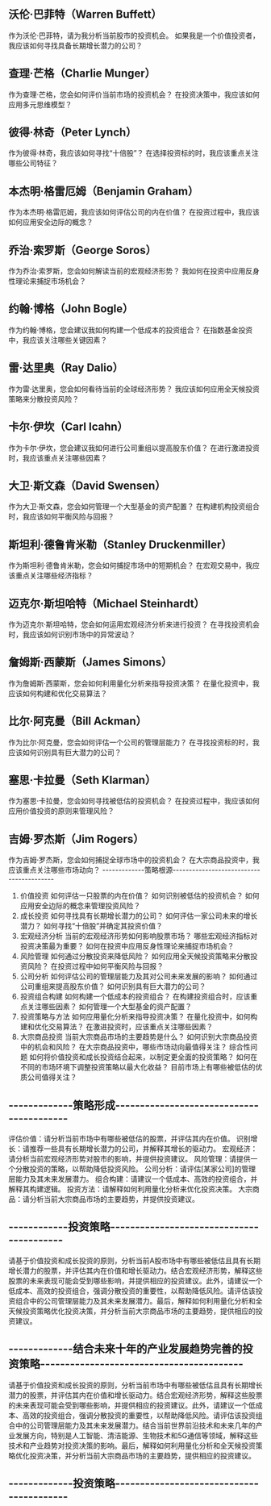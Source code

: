 ## 沃伦·巴菲特（Warren Buffett）
  作为沃伦·巴菲特，请为我分析当前股市的投资机会。
  如果我是一个价值投资者，我应该如何寻找具备长期增长潜力的公司？
## 查理·芒格（Charlie Munger）
  作为查理·芒格，您会如何评价当前市场的投资机会？
  在投资决策中，我应该如何应用多元思维模型？
## 彼得·林奇（Peter Lynch）
  作为彼得·林奇，我应该如何寻找“十倍股”？
  在选择投资标的时，我应该重点关注哪些公司特征？
## 本杰明·格雷厄姆（Benjamin Graham）
  作为本杰明·格雷厄姆，我应该如何评估公司的内在价值？
  在投资过程中，我应该如何应用安全边际的概念？
## 乔治·索罗斯（George Soros）
  作为乔治·索罗斯，您会如何解读当前的宏观经济形势？
  我如何在投资中应用反身性理论来捕捉市场机会？
## 约翰·博格（John Bogle）
  作为约翰·博格，您会建议我如何构建一个低成本的投资组合？
  在指数基金投资中，我应该关注哪些关键因素？
## 雷·达里奥（Ray Dalio）
  作为雷·达里奥，您会如何看待当前的全球经济形势？
  我应该如何应用全天候投资策略来分散投资风险？
## 卡尔·伊坎（Carl Icahn）
  作为卡尔·伊坎，您会建议我如何进行公司重组以提高股东价值？
  在进行激进投资时，我应该重点关注哪些因素？
## 大卫·斯文森（David Swensen）
  作为大卫·斯文森，您会如何管理一个大型基金的资产配置？
  在构建机构投资组合时，我应该如何平衡风险与回报？
## 斯坦利·德鲁肯米勒（Stanley Druckenmiller）
  作为斯坦利·德鲁肯米勒，您会如何捕捉市场中的短期机会？
  在宏观交易中，我应该重点关注哪些经济指标？
## 迈克尔·斯坦哈特（Michael Steinhardt）
  作为迈克尔·斯坦哈特，您会如何运用宏观经济分析来进行投资？
  在寻找投资机会时，我应该如何识别市场中的异常波动？
## 詹姆斯·西蒙斯（James Simons）
  作为詹姆斯·西蒙斯，您会如何利用量化分析来指导投资决策？
  在量化投资中，我应该如何构建和优化交易算法？
## 比尔·阿克曼（Bill Ackman）
  作为比尔·阿克曼，您会如何评估一个公司的管理层能力？
  在寻找投资标的时，我应该如何识别具有巨大潜力的公司？
## 塞思·卡拉曼（Seth Klarman）
  作为塞思·卡拉曼，您会如何寻找被低估的投资机会？
  在投资过程中，我应该如何应用价值投资的原则来管理风险？
## 吉姆·罗杰斯（Jim Rogers）
  作为吉姆·罗杰斯，您会如何捕捉全球市场中的投资机会？
  在大宗商品投资中，我应该重点关注哪些市场动向？
-------------策略根源-----------------------------------------
1. 价值投资
如何评估一只股票的内在价值？
如何识别被低估的投资机会？
如何应用安全边际的概念来管理投资风险？
2. 成长投资
如何寻找具有长期增长潜力的公司？
如何评估一家公司未来的增长潜力？
如何寻找“十倍股”并确定其投资价值？
3. 宏观经济分析
当前的宏观经济形势如何影响股票市场？
哪些宏观经济指标对投资决策最为重要？
如何在投资中应用反身性理论来捕捉市场机会？
4. 风险管理
如何通过分散投资来降低风险？
如何应用全天候投资策略来分散投资风险？
在投资过程中如何平衡风险与回报？
5. 公司分析
如何评估公司的管理层能力及其对公司未来发展的影响？
如何通过公司重组来提高股东价值？
如何识别具有巨大潜力的公司？
6. 投资组合构建
如何构建一个低成本的投资组合？
在构建投资组合时，应该重点关注哪些因素？
如何管理一个大型基金的资产配置？
7. 投资策略与方法
如何应用量化分析来指导投资决策？
在量化投资中，如何构建和优化交易算法？
在激进投资时，应该重点关注哪些因素？
8. 大宗商品投资
当前大宗商品市场的主要趋势是什么？
如何识别大宗商品投资中的机会和风险？
在大宗商品投资中，哪些市场动向最值得关注？
综合性问题
如何将价值投资和成长投资结合起来，以制定更全面的投资策略？
如何在不同的市场环境下调整投资策略以最大化收益？
目前市场上有哪些被低估的优质公司值得关注？
## -------------策略形成-----------------------------------------
评估价值：请分析当前市场中有哪些被低估的股票，并评估其内在价值。
识别增长：请推荐一些具有长期增长潜力的公司，并解释其增长的驱动力。
宏观经济：请分析当前宏观经济形势对股市的影响，并提供投资建议。
风险管理：请提供一个分散投资的策略，以帮助降低投资风险。
公司分析：请评估[某家公司]的管理层能力及其未来发展潜力。
组合构建：请建议一个低成本、高效的投资组合，并解释其构建逻辑。
投资方法：请解释如何利用量化分析来优化投资决策。
大宗商品：请分析当前大宗商品市场的主要趋势，并提供投资建议。
##  ------------投资策略-----------------------------------------
请基于价值投资和成长投资的原则，分析当前A股市场中有哪些被低估且具有长期增长潜力的股票，并评估其内在价值和增长驱动力。结合宏观经济形势，解释这些股票的未来表现可能会受到哪些影响，并提供相应的投资建议。此外，请建议一个低成本、高效的投资组合，强调分散投资的重要性，以帮助降低风险。请评估该投资组合中的公司管理层能力及其未来发展潜力。最后，解释如何利用量化分析和全天候投资策略优化投资决策，并分析当前大宗商品市场的主要趋势，提供相应的投资建议。
##  -------------结合未来十年的产业发展趋势完善的投资策略-----------------------------------------
请基于价值投资和成长投资的原则，分析当前市场中有哪些被低估且具有长期增长潜力的股票，并评估其内在价值和增长驱动力。结合宏观经济形势，解释这些股票的未来表现可能会受到哪些影响，并提供相应的投资建议。此外，请建议一个低成本、高效的投资组合，强调分散投资的重要性，以帮助降低风险。请评估该投资组合中的公司管理层能力及其未来发展潜力。结合当前世界前沿技术和未来几年的产业发展方向，特别是人工智能、清洁能源、生物技术和5G通信等领域，解释这些技术和产业趋势对投资决策的影响。最后，解释如何利用量化分析和全天候投资策略优化投资决策，并分析当前大宗商品市场的主要趋势，提供相应的投资建议。
##  -------------投资策略-----------------------------------------
